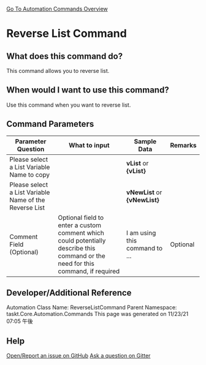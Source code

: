 <!--TITLE: Reverse List Command -->
<!-- SUBTITLE: a command in the List Commands group. -->
[Go To Automation Commands Overview](/automation-commands.md)


# Reverse List Command


## What does this command do?
This command allows you to reverse list.


## When would I want to use this command?
Use this command when you want to reverse list.


## Command Parameters
| Parameter Question   	| What to input  	|  Sample Data 	| Remarks  	|
| ---                    | ---               | ---           | ---       |
|Please select a List Variable Name to copy||**vList** or **{vList}**||
|Please select a List Variable Name of the Reverse List||**vNewList** or **{vNewList}**||
|Comment Field (Optional)|Optional field to enter a custom comment which could potentially describe this command or the need for this command, if required|I am using this command to ...|Optional|








## Developer/Additional Reference
Automation Class Name: ReverseListCommand
Parent Namespace: taskt.Core.Automation.Commands
This page was generated on 11/23/21 07:05 午後


## Help
[Open/Report an issue on GitHub](https://github.com/saucepleez/taskt/issues/new)
[Ask a question on Gitter](https://gitter.im/taskt-rpa/Lobby)
